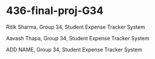 # 436-final-proj-G34

Ritik Sharma,  Group 34, Student Expense Tracker System

Aavash Thapa, Group 34, Student Expense Tracker System

ADD NAME, Group 34, Student Expense Tracker System
